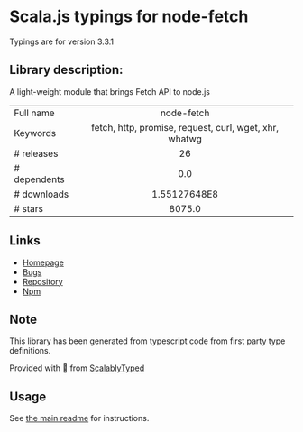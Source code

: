 
# Scala.js typings for node-fetch

Typings are for version 3.3.1

## Library description:
A light-weight module that brings Fetch API to node.js

|                    |                 |
| ------------------ | :-------------: |
| Full name          | node-fetch |
| Keywords           | fetch, http, promise, request, curl, wget, xhr, whatwg |
| # releases         | 26 |
| # dependents       | 0.0 |
| # downloads        | 1.55127648E8 |
| # stars            | 8075.0 |

## Links
- [Homepage](https://github.com/node-fetch/node-fetch)
- [Bugs](https://github.com/node-fetch/node-fetch/issues)
- [Repository](https://github.com/node-fetch/node-fetch)
- [Npm](https://www.npmjs.com/package/node-fetch)
    


## Note
This library has been generated from typescript code from first party type definitions.

Provided with :purple_heart: from [ScalablyTyped](https://github.com/oyvindberg/ScalablyTyped)

## Usage
See [the main readme](../../readme.md) for instructions.


